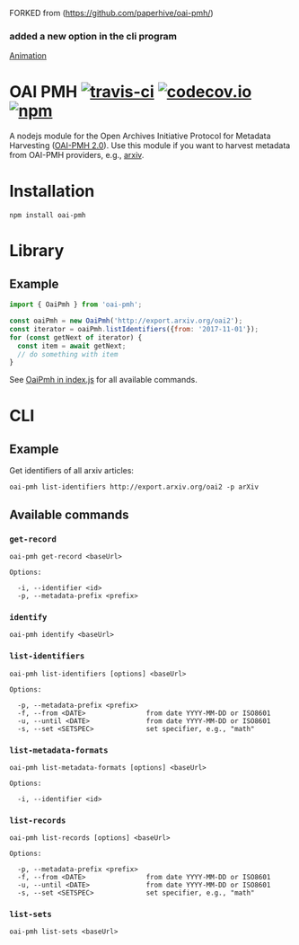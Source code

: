 FORKED from (https://github.com/paperhive/oai-pmh/)

### added a new option in the cli program

[Animation](https://asciinema.org/a/7GS284jpwKrFUaQwltyOKgdEF)


# OAI PMH [![travis-ci](https://travis-ci.org/paperhive/oai-pmh.svg?branch=master)](https://travis-ci.org/paperhive/oai-pmh) [![codecov.io](https://codecov.io/github/paperhive/oai-pmh/coverage.svg?branch=master)](https://codecov.io/github/paperhive/oai-pmh?branch=master) [![npm](https://img.shields.io/npm/v/oai-pmh.svg)](https://www.npmjs.com/package/oai-pmh)

A nodejs module for the Open Archives Initiative Protocol for Metadata Harvesting ([OAI-PMH 2.0](http://www.openarchives.org/OAI/openarchivesprotocol.html)). Use this module if you want to harvest metadata from OAI-PMH providers, e.g., [arxiv](http://arxiv.org/).

# Installation
```
npm install oai-pmh
```

# Library

## Example

```javascript
import { OaiPmh } from 'oai-pmh';

const oaiPmh = new OaiPmh('http://export.arxiv.org/oai2');
const iterator = oaiPmh.listIdentifiers({from: '2017-11-01'});
for (const getNext of iterator) {
  const item = await getNext;
  // do something with item
}
```

See [OaiPmh in index.js](https://github.com/paperhive/oai-pmh/blob/master/src/index.js)
for all available commands.


# CLI

## Example
Get identifiers of all arxiv articles:
```
oai-pmh list-identifiers http://export.arxiv.org/oai2 -p arXiv
```
## Available commands

### `get-record`

```
oai-pmh get-record <baseUrl>

Options:

  -i, --identifier <id>
  -p, --metadata-prefix <prefix>
```

### `identify`

```
oai-pmh identify <baseUrl>
```

### `list-identifiers`

```
oai-pmh list-identifiers [options] <baseUrl>

Options:

  -p, --metadata-prefix <prefix>
  -f, --from <DATE>               from date YYYY-MM-DD or ISO8601
  -u, --until <DATE>              from date YYYY-MM-DD or ISO8601
  -s, --set <SETSPEC>             set specifier, e.g., "math"
```

### `list-metadata-formats`

```
oai-pmh list-metadata-formats [options] <baseUrl>

Options:

  -i, --identifier <id>
```

### `list-records`

```
oai-pmh list-records [options] <baseUrl>

Options:

  -p, --metadata-prefix <prefix>
  -f, --from <DATE>               from date YYYY-MM-DD or ISO8601
  -u, --until <DATE>              from date YYYY-MM-DD or ISO8601
  -s, --set <SETSPEC>             set specifier, e.g., "math"
```

### `list-sets`

```
oai-pmh list-sets <baseUrl>
```
